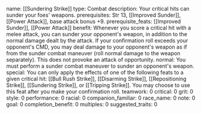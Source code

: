 name: [[Sundering Strike]]
type: Combat
description: Your critical hits can sunder your foes' weapons.
prerequisites: Str 13, [[Improved Sunder]], [[Power Attack]], base attack bonus +9.
prerequisite_feats: [[Improved Sunder]], [[Power Attack]]
benefit: Whenever you score a critical hit with a melee attack, you can sunder your opponent's weapon, in addition to the normal damage dealt by the attack. If your confirmation roll exceeds your opponent's CMD, you may deal damage to your opponent's weapon as if from the sunder combat maneuver (roll normal damage to the weapon separately). This does not provoke an attack of opportunity.
normal: You must perform a sunder combat maneuver to sunder an opponent's weapon.
special: You can only apply the effects of one of the following feats to a given critical hit: [[Bull Rush Strike]], [[Disarming Strike]], [[Repositioning Strike]], [[Sundering Strike]], or [[Tripping Strike]]. You may choose to use this feat after you make your confirmation roll.
teamwork: 0
critical: 0
grit: 0
style: 0
performance: 0
racial: 0
companion_familiar: 0
race_name: 0
note: 0
goal: 0
completion_benefit: 0
multiples: 0
suggested_traits: 0
